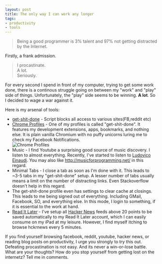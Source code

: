```yaml
---
layout: post
title: The only way I can work any longer
tags:
- productivity
- tools
---
```


>Being a good programmer is 3% talent and 97% not getting distracted by the Internet.

Firstly, a frank admission.

>I procastinate.  
>A lot.  
>Seriously.

For every second I spend in front of my computer, trying to get some work done, there is a continous struggle going on between my "work" and "play" side of things. Unfortunately, the "play" side seems to be winning. **A lot**. So I decided to wage a war against it.

Here is my arsenal of tools:

- [get-shit-done](https://github.com/leftnode/get-shit-done) - Script blocks all access to various sites(FB,reddit etc)
- [Chrome Profiles](http://support.google.com/chrome/bin/answer.py?hl=en&answer=142059) - One of my profiles is called "get-shit-done". It features my development extensions, apps, bookmarks, and nothing else. It is plain vanilla Chromium with no puffy unicorns luring me to check my Facebook Notifications.  
![Chrome Profiles](http://i.imgur.com/f7B9C.jpg)
- Music - I find Youtube a surprising good source of music discovery. I listen to almost everything. Recently, I've started to listen to [Ludovico Einaudi](http://www.youtube.com/watch?v=OB3wgiaOOvA). You may also like <http://musicforprogramming.net/> in this regard. 
- Minimal Tabs - I close a tab as soon as I'm done with it. This leads to ~3-5 tabs in my "get-shit-done" setup. A lesser number of tabs usually means a limit on the number of distracting links. Even Stackoverflow doesn't help in this regard.
- The get-shit-done profile even has settings to clear cache at closings. This leads to me being signed out of everything. Including GMail, Facebook, SO, and everything else. In this mode, I login to something, if it is essential to the work at hand. 
- [Read It Later](http://www.readitlater.com/) - I've setup all [Hacker News](http://hckrnews.com) feeds above 20 points to be saved automatically to my Read It Later account, which I can easily consume on my iPad at my leisure. However, I find myself itching to browse hckrnews every 5 minutes.

If you find yourself browsing facebook, reddit, youtube, hacker news, or reading blog posts on productivity, I urge you strongly to try this out. Defeating procastination is not easy. And its never a win-or-lose battle. What are your thoughts? How do you stop yourself from getting lost on the internetz? Tell me in comments.

